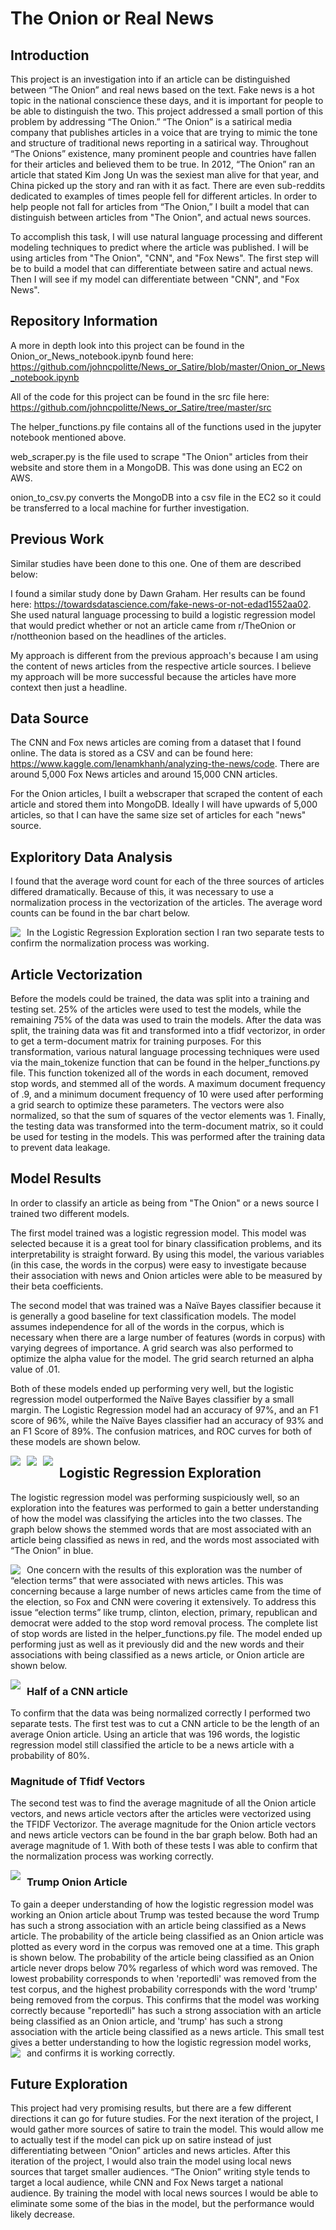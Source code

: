 # The Onion or Real News
## Introduction
This project is an investigation into if an article can be distinguished between “The Onion” and real news based on the text. Fake news is a hot topic in the national conscience these days, and it is important for people to be able to distinguish the two. This project addressed a small portion of this problem by addressing “The Onion.” “The Onion” is a satirical media company that publishes articles in a voice that are trying to mimic the tone and structure of traditional news reporting in a satirical way. Throughout “The Onions” existence, many prominent people and countries have fallen for their articles and believed them to be true. In 2012, “The Onion” ran an article that stated Kim Jong Un was the sexiest man alive for that year, and China picked up the story and ran with it as fact. There are even sub-reddits dedicated to examples of times people fell for different articles. In order to help people not fall for articles from “The Onion,” I built a model that can distinguish between articles from "The Onion", and actual news sources. 

    
    
To accomplish this task, I will use natural language processing and different modeling techniques to predict where the article was published. I will be using articles from "The Onion", "CNN", and "Fox News". The first step will be to build a model that can differentiate between satire and actual news. Then I will see if my model can differentiate between "CNN", and "Fox News".

## Repository Information
A more in depth look into this project can be found in the Onion_or_News_notebook.ipynb found here:
https://github.com/johncpolitte/News_or_Satire/blob/master/Onion_or_News_notebook.ipynb

All of the code for this project can be found in the src file here: https://github.com/johncpolitte/News_or_Satire/tree/master/src  

The helper_functions.py file contains all of the functions used in the jupyter notebook mentioned above. 

web_scraper.py is the file used to scrape "The Onion" articles from their website and store them in a MongoDB. This was done using an EC2 on AWS. 

onion_to_csv.py converts the MongoDB into a csv file in the EC2 so it could be transferred to a local machine for further investigation. 

## Previous Work
Similar studies have been done to this one. One of them are described below: 

I found a similar study done by Dawn Graham. Her results can be found here: https://towardsdatascience.com/fake-news-or-not-edad1552aa02. She used natural language processing to build a logistic regression model that would predict whether or not an article came from r/TheOnion or r/nottheonion based on the headlines of the articles. 

My approach is different from the previous approach's because I am using the content of news articles from the respective article sources. I believe my approach will be more successful because the articles have more context then just a headline.


## Data Source
The CNN and Fox news articles are coming from a dataset that I found online. The data is stored as a CSV and can be found here: https://www.kaggle.com/lenamkhanh/analyzing-the-news/code. There are around 5,000 Fox News articles and around 15,000 CNN articles. 
    
For the Onion articles, I built a webscraper that scraped the content of each article and stored them into MongoDB. Ideally I will have upwards of 5,000 articles, so that I can have the same size set of articles for each "news" source. 


## Exploritory Data Analysis
I found that the average word count for each of the three sources of articles differed dramatically. Because of this, it was necessary to use a normalization process in the vectorization of the articles. The average word counts can be found in the bar chart below.

<img src="images/README_IMG/word_count.png"
    style="float: left; margin-right: 10px;" />

In the Logistic Regression Exploration section I ran two separate tests to confirm the normalization process was working. 

## Article Vectorization
Before the models could be trained, the data was split into a training and testing set. 25% of the articles were used to test the models, while the remaining 75% of the data was used to train the models. After the data was split, the training data was fit and transformed into a tfidf vectorizor, in order to get a term-document matrix for training purposes. For this transformation, various natural language processing techniques were used via the main_tokenize function that can be found in the helper_functions.py file. This function tokenized all of the words in each document, removed stop words, and stemmed all of the words. A maximum document frequency of .9, and a minimum document frequency of 10 were used after performing a grid search to optimize these parameters. The vectors were also normalized, so that the sum of squares of the vector elements was 1. Finally, the testing data was transformed into the term-document matrix, so it could be used for testing in the models. This was performed after the training data to prevent data leakage. 

## Model Results
In order to classify an article as being from "The Onion" or a news source I trained two different models. 

The first model trained was a logistic regression model. This model was selected because it is a great tool for binary classification problems, and its interpretability is straight forward. By using this model, the various variables (in this case, the words in the corpus) were easy to investigate because their association with news and Onion articles were able to be measured by their beta coefficients. 

The second model that was trained was a Naïve Bayes classifier because it is generally a good baseline for text classification models. The model assumes independence for all of the words in the corpus, which is necessary when there are a large number of features (words in corpus) with varying degrees of importance. A grid search was also performed to optimize the alpha value for the model. The grid search returned an alpha value of .01. 

Both of these models ended up performing very well, but the logistic regression model outperformed the Naïve Bayes classifier by a small margin. The Logistic Regression model had an accuracy of 97%, and an F1 score of 96%, while the Naïve Bayes classifier had an accuracy of 93% and an F1 Score of 89%. The confusion matrices, and ROC curves for both of these models are shown below. 

<img src="images/README_IMG/log_reg_con_mat.png"
    style="float: left; margin-right: 10px;" />

<img src="images/README_IMG/NB_con_mat.png"
    style="float: left; margin-right: 10px;" />

<img src="images/README_IMG/roc_curve.png"
    style="float: left; margin-right: 10px;" />

## Logistic Regression Exploration
The logistic regression model was performing suspiciously well, so an exploration into the features was performed to gain a better understanding of how the model was classifying the articles into the two classes. The graph below shows the stemmed words that are most associated with an article being classified as news in red, and the words most associated with “The Onion” in blue. 

<img src="images/README_IMG/beta_cof_log_reg.png"
    style="float: left; margin-right: 10px;" />

One concern with the results of this exploration was the number of “election terms” that were associated with news articles. This was concerning because a large number of news articles came from the time of the election, so Fox and CNN were covering it extensively. To address this issue “election terms” like trump, clinton, election, primary, republican and democrat were added to the stop word removal process. The complete list of stop words are listed in the helper_functions.py file. The model ended up performing just as well as it previously did and the new words and their associations with being classified as a news article, or Onion article are shown below. 

<img src="images/README_IMG/beta_coef_election_stop_words.png"
    style="float: left; margin-right: 10px;" />



### Half of a CNN article
To confirm that the data was being normalized correctly I performed two separate tests. The first test was to cut a CNN article to be the length of an average Onion article. Using an article that was 196 words, the logistic regression model still classified the article to be a news article with a probability of 80%. 

### Magnitude of Tfidf Vectors
The second test was to find the average magnitude of all the Onion article vectors, and news article vectors after the articles were vectorized using the TFIDF Vectorizor. The average magnitude for the Onion article vectors and news article vectors can be found in the bar graph below. Both had an average magnitude of 1. With both of these tests I was able to confirm that the normalization process was working correctly. 

<img src="images/README_IMG/vector_mag.png"
    style="float: left; margin-right: 10px;" />

### Trump Onion Article
To gain a deeper understanding of how the logistic regression model was working an Onion article about Trump was tested because the word Trump has such a strong association with an article being classified as a News article. The probability of the article being classified as an Onion article was plotted as every word in the corpus was removed one at a time. This graph is shown below. The probability of the article being classified as an Onion article never drops below 70% regarless of which word was removed. The lowest probability corresponds to when 'reportedli' was removed from the test corpus, and the highest probability corresponds with the word 'trump' being removed from the corpus. This confirms that the model was working correctly because "reportedli" has such a strong association with an article being classified as an Onion article, and 'trump' has such a strong association with the article being classified as a news article. This small test gives a better understanding to how the logistic regression model works, and confirms it is working correctly. 
<img src="images/README_IMG/proba_word_removal.png"
    style="float: left; margin-right: 10px;" />

## Future Exploration
This project had very promising results, but there are a few different directions it can go for future studies. For the next iteration of the project, I would gather more sources of satire to train the model. This would allow me to actually test if the model can pick up on satire instead of just differentiating between “Onion” articles and news articles. 
After this iteration of the project, I would also train the model using local news sources that target smaller audiences. “The Onion” writing style tends to target a local audience, while CNN and Fox News target a national audience. By training the model with local news sources I would be able to eliminate some some of the bias in the model, but the performance would likely decrease. 

